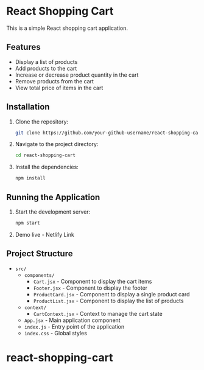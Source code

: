 # React Shopping Cart

This is a simple React shopping cart application.

## Features

- Display a list of products
- Add products to the cart
- Increase or decrease product quantity in the cart
- Remove products from the cart
- View total price of items in the cart

## Installation

1. Clone the repository:

   ```sh
   git clone https://github.com/your-github-username/react-shopping-cart.git
   ```

2. Navigate to the project directory:

   ```sh
   cd react-shopping-cart
   ```

3. Install the dependencies:

   ```sh
   npm install
   ```

## Running the Application

1. Start the development server:

   ```sh
   npm start
   ```

2. Demo live - Netlify Link

## Project Structure

- `src/`
  - `components/`
    - `Cart.jsx` - Component to display the cart items
    - `Footer.jsx` - Component to display the footer
    - `ProductCard.jsx` - Component to display a single product card
    - `ProductList.jsx` - Component to display the list of products
  - `context/`
    - `CartContext.jsx` - Context to manage the cart state
  - `App.jsx` - Main application component
  - `index.js` - Entry point of the application
  - `index.css` - Global styles
# react-shopping-cart
